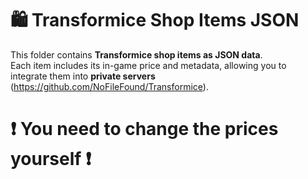 # 🛍️ Transformice Shop Items JSON

This folder contains **Transformice shop items as JSON data**.  
Each item includes its in-game price and metadata, allowing you to integrate them into **private servers** (https://github.com/NoFileFound/Transformice).

#
# ❗️ You need to change the prices yourself ❗️ 
